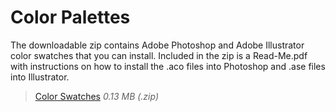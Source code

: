 

# Color Palettes

The downloadable zip contains Adobe Photoshop and Adobe Illustrator color swatches that you can install. Included in the zip is a Read-Me.pdf with instructions on how to install the .aco files into Photoshop and .ase files into Illustrator.


> [Color Swatches](http://material-design.storage.googleapis.com/downloads/color_swatches.zip)
*0.13 MB (.zip)*